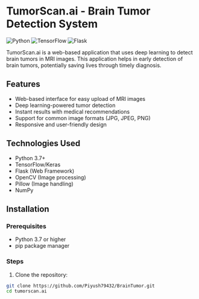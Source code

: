 # TumorScan.ai - Brain Tumor Detection System

![Python](https://img.shields.io/badge/Python-3.7%2B-blue)
![TensorFlow](https://img.shields.io/badge/TensorFlow-2.0%2B-orange)
![Flask](https://img.shields.io/badge/Flask-2.0%2B-lightgrey)

TumorScan.ai is a web-based application that uses deep learning to detect brain tumors in MRI images. This application helps in early detection of brain tumors, potentially saving lives through timely diagnosis.

## Features

- Web-based interface for easy upload of MRI images
- Deep learning-powered tumor detection
- Instant results with medical recommendations
- Support for common image formats (JPG, JPEG, PNG)
- Responsive and user-friendly design

## Technologies Used

- Python 3.7+
- TensorFlow/Keras
- Flask (Web Framework)
- OpenCV (Image processing)
- Pillow (Image handling)
- NumPy

## Installation

### Prerequisites

- Python 3.7 or higher
- pip package manager

### Steps

1. Clone the repository:
```bash
git clone https://github.com/Piyush79432/BrainTumor.git
cd tumorscan.ai
